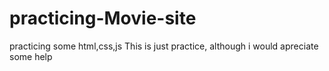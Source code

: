 # practicing-Movie-site
practicing some html,css,js
This is just practice, although i would apreciate some help
